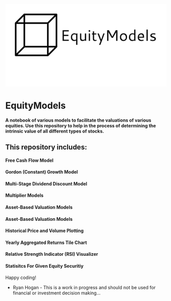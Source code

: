![EM logo](/images/afoiurml384752md.png)

<h1> EquityModels
<h4> A notebook of various models to facilitate the valuations of various equities. Use this repository to help in the process of determining the intrinsic value of all different types of stocks. 

<h2> This repository includes:
 <h4> Free Cash Flow Model
 <h4> Gordon (Constant) Growth Model
 <h4> Multi-Stage Dividend Discount Model
 <h4> Multiplier Models
 <h4> Asset-Based Valuation Models </h4>
 <h4> Asset-Based Valuation Models </h4>
 <h4> Historical Price and Volume Plotting </h4>
 <h4> Yearly Aggregated Returns Tile Chart </h4>
 <h4> Relative Strength Indicator (RSI) Visualizer </h4>
 <h4> Statisitcs For Given Equity Securitiy </h4>


Happy coding!


* Ryan Hogan - This is a work in progress and should not be used for financial or investment decision making...
